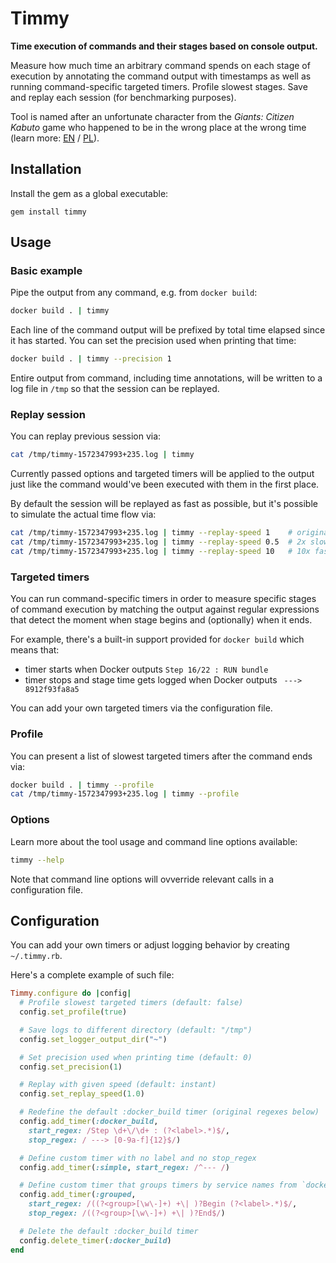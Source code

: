 # Timmy

**Time execution of commands and their stages based on console output.**

Measure how much time an arbitrary command spends on each stage of execution by annotating the command output with timestamps as well as running command-specific targeted timers. Profile slowest stages. Save and replay each session (for benchmarking purposes).

Tool is named after an unfortunate character from the *Giants: Citizen Kabuto* game who happened to be in the wrong place at the wrong time (learn more: [EN](https://www.youtube.com/watch?v=4Sh_VuxYqBY) / [PL](https://www.youtube.com/watch?v=hoVxsSvEpOo)).

## Installation

Install the gem as a global executable:

    gem install timmy

## Usage

### Basic example

Pipe the output from any command, e.g. from `docker build`:

```sh
docker build . | timmy
```

Each line of the command output will be prefixed by total time elapsed since it has started. You can set the precision used when printing that time:

```sh
docker build . | timmy --precision 1
```

Entire output from command, including time annotations, will be written to a log file in `/tmp` so that the session can be replayed.

### Replay session

You can replay previous session via:

```sh
cat /tmp/timmy-1572347993+235.log | timmy
```

Currently passed options and targeted timers will be applied to the output just like the command would've been executed with them in the first place.

By default the session will be replayed as fast as possible, but it's possible to simulate the actual time flow via:

```sh
cat /tmp/timmy-1572347993+235.log | timmy --replay-speed 1    # original speed
cat /tmp/timmy-1572347993+235.log | timmy --replay-speed 0.5  # 2x slower
cat /tmp/timmy-1572347993+235.log | timmy --replay-speed 10   # 10x faster
```

### Targeted timers

You can run command-specific timers in order to measure specific stages of command execution by matching the output against regular expressions that detect the moment when stage begins and (optionally) when it ends.

For example, there's a built-in support provided for `docker build` which means that:

- timer starts when Docker outputs `Step 16/22 : RUN bundle`
- timer stops and stage time gets logged when Docker outputs ` ---> 8912f93fa8a5`

You can add your own targeted timers via the configuration file.

### Profile

You can present a list of slowest targeted timers after the command ends via:

```sh
docker build . | timmy --profile
cat /tmp/timmy-1572347993+235.log | timmy --profile
```

### Options

Learn more about the tool usage and command line options available:

```sh
timmy --help
```

Note that command line options will ovverride relevant calls in a configuration file.

## Configuration

You can add your own timers or adjust logging behavior by creating `~/.timmy.rb`.

Here's a complete example of such file:

```ruby
Timmy.configure do |config|
  # Profile slowest targeted timers (default: false)
  config.set_profile(true)

  # Save logs to different directory (default: "/tmp")
  config.set_logger_output_dir("~")

  # Set precision used when printing time (default: 0)
  config.set_precision(1)

  # Replay with given speed (default: instant)
  config.set_replay_speed(1.0)

  # Redefine the default :docker_build timer (original regexes below)
  config.add_timer(:docker_build,
    start_regex: /Step \d+\/\d+ : (?<label>.*)$/,
    stop_regex: / ---> [0-9a-f]{12}$/)

  # Define custom timer with no label and no stop_regex
  config.add_timer(:simple, start_regex: /^--- /)

  # Define custom timer that groups timers by service names from `docker-compose logs`
  config.add_timer(:grouped,
    start_regex: /((?<group>[\w\-]+) +\| )?Begin (?<label>.*)$/,
    stop_regex: /((?<group>[\w\-]+) +\| )?End$/)

  # Delete the default :docker_build timer
  config.delete_timer(:docker_build)
end
```
